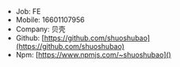 * Job: FE
* Mobile: 16601107956
* Company: 贝壳
* Github: [https://github.com/shuoshubao](https://github.com/shuoshubao)
* Npm: [https://www.npmjs.com/~shuoshubao]()

